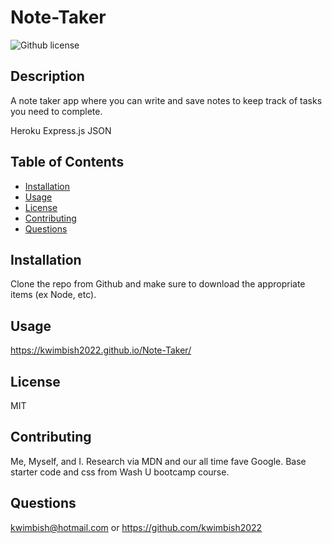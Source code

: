 # Note-Taker
![Github license](http://img.shields.io/badge/license-MIT-blue.svg)

## Description
A note taker app where you can write and save notes to keep track of tasks you need to complete.

Heroku
Express.js
JSON

## Table of Contents
* [Installation](#installation)
* [Usage](#usage)
* [License](#license)
* [Contributing](#contributing)
* [Questions](#questions)

## Installation
Clone the repo from Github and make sure to download the appropriate items (ex Node, etc).

## Usage


https://kwimbish2022.github.io/Note-Taker/

<!-- <img src="https://github.com/kwimbish2022/Team-Profile-Generator/blob/main/assets/ScreenshotHTML.png" >

//<img src="https://github.com/kwimbish2022/Team-Profile-Generator/blob/main/assets/ScreenshotNODEindexjs.png" >

//<img src="https://github.com/kwimbish2022/Team-Profile-Generator/blob/main/assets/ScreenshotTDDTest.png" > -->

## License
MIT

## Contributing
Me, Myself, and I.
Research via MDN and our all time fave Google.
Base starter code and css from Wash U bootcamp course.

## Questions
kwimbish@hotmail.com or https://github.com/kwimbish2022